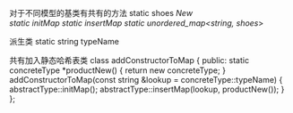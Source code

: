 对于不同模型的基类有共有的方法 
static shoes *New  
static initMap
static insertMap
static unordered_map<string, shoes*>

派生类
static string typeName

共有加入静态哈希表类
class addConstructorToMap
{
public:
    static concreteType *productNew()
    {
        return new concreteType;
    }
    addConstructorToMap(const string &lookup = concreteType::typeName)
    {
        abstractType::initMap();
        abstractType::insertMap(lookup, productNew());
    }
};